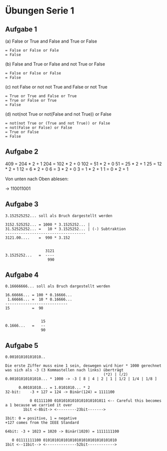 # Übungen Serie 1

## Aufgabe 1

(a) False or True and False and True or False

    = False or False or Fale
    = False

(b) False and True or False and not True or False

    = False or False or False
    = False

(c) not False or not not True and False or not True

    = True or True and False or True
    = True or False or True
    = False

(d) not(not True or not(False and not True)) or False
    
    = not(not True or (True and not True)) or False
    = not(False or False) or False
    = True or False
    = False

## Aufgabe 2

409 = 204 * 2 + 1
204 = 102 * 2 + 0
102 =  51 * 2 + 0
 51 =  25 * 2 + 1
 25 =  12 * 2 + 1
 12 =   6 * 2 + 0
  6 =   3 * 2 + 0
  3 =   1 * 2 + 1
  1 =   0 * 2 + 1

Von unten nach Oben ablesen:

-> 110011001

## Aufgabe 3

```
3.152525252... soll als Bruch dargestellt werden

3152.525252... = 1000 * 3.1525252... |
31.52525252... =   10 * 3.1525252... | (-) Subtraktion
------------------------------------
3121.00....    =  990 * 3.152


                  3121
3.1525252...   =  ----
                   990
```   

## Aufgabe 4

```
0.16666666... soll als Bruch dargestellt werden

16.66666... = 100 * 0.16666...
 1.66666... =  10 * 0.16666...
----------------------------
15          =  90


                15
0.1666...   =   --
                90
```

## Aufgabe 5

```
0.00101010101010..

Die erste Ziffer muss eine 1 sein, deswegen wird hier * 1000 gerechnet was sich als -3 (3 Kommastellen nach links) überträgt
                                            (*2) | (/2)
0.00101010101010... * 1000 -> -3 [ 8 | 4 | 2 | 1 | 1/2 | 1/4 | 1/8 ]

      0.00101010... = 1.0101010... * 2
32-bit:    -3 + 127 = 124 -> Binär(124) = 1111100

           0 01111100 01010101010101010101011 <-- Careful this becomes a 1 because we carried it over
        1bit <-8bit-> <---------23bit-------> 

1bit: 0 = positive, 1 = negative
+127 comes from the IEEE Standard

64bit: -3 + 1023 = 1020 -> Binär(1020) = 1111111100

   0 01111111100 010101010101010101010101010101010
1bit <--11bit--> <--------------52bit------------>
```

